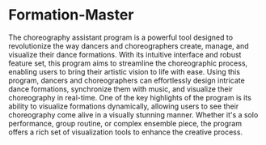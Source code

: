 # Formation-Master
The choreography assistant program is a powerful tool designed to revolutionize the way dancers and choreographers create, manage, and visualize their dance formations. With its intuitive interface and robust feature set, this program aims to streamline the choreographic process, enabling users to bring their artistic vision to life with ease. Using this program, dancers and choreographers can effortlessly design intricate dance formations, synchronize them with music, and visualize their choreography in real-time. One of the key highlights of the program is its ability to visualize formations dynamically, allowing users to see their choreography come alive in a visually stunning manner. Whether it's a solo performance, group routine, or complex ensemble piece, the program offers a rich set of visualization tools to enhance the creative process.


